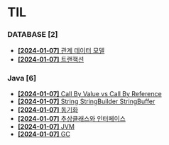 # TIL
 
### DATABASE [2]
- [**[2024-01-07]**  관계 데이터 모델](https://github.com/A-lass/TIL/blob/main/DATABASE/관계_데이터_모델.md)
- [**[2024-01-07]**  트랜잭션](https://github.com/A-lass/TIL/blob/main/DATABASE/트랜잭션.md)
### Java [6]
- [**[2024-01-07]**  Call By Value vs Call By Reference](https://github.com/A-lass/TIL/blob/main/Java/Call_By_Value_vs_Call_By_Reference.md)
- [**[2024-01-07]**  String StringBuilder StringBuffer](https://github.com/A-lass/TIL/blob/main/Java/String_StringBuilder_StringBuffer.md)
- [**[2024-01-07]**  동기화](https://github.com/A-lass/TIL/blob/main/Java/동기화.md)
- [**[2024-01-07]**  추상클래스와 인터페이스](https://github.com/A-lass/TIL/blob/main/Java/추상클래스와_인터페이스.md)
- [**[2024-01-07]**  JVM](https://github.com/A-lass/TIL/blob/main/Java/JVM.md)
- [**[2024-01-07]**  GC](https://github.com/A-lass/TIL/blob/main/Java/GC.md)

